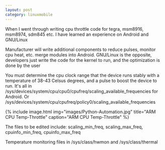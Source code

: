 ```yaml
---
layout: post
category: linuxmobile
---
```


When I went through writing cpu throttle code for tegra, msm8916, msm8974, sdm845 etc. I have learned an experience on Android and GNU/Linux

Manufacturer will write additional components to reduce pulses, monitor cpu heat, etc. merge modules into Android. GNU/Linux is the opposite, developers just write the code for the kernel to run, and the optimization is done by the user

You must determine the cpu clock range that the device runs stably with a temperature of 38-43 Celsus degrees, and a pulse to boost the device to run. It's all in /sys/devices/system/cpu/cpu0/cpufreq/scaling_available_frequencies for Android. Or /sys/devices/system/cpu/cpufreq/policy0/scaling_available_frequencies

{% include image.html
            img="images/Python-Automation.jpg"
            title="ARM CPU Temp-Throttle"
            caption="ARM CPU Temp-Throttle" %}

The files to be edited include: scaling_min_freq, scaling_max_freq, cpuinfo_min_freq, cpuinfo_max_freq

Temperature monitoring files in /sys/class/hwmon and /sys/class/thermal
